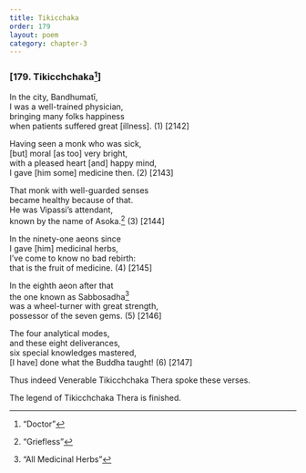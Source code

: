 ```yaml
---
title: Tikicchaka
order: 179
layout: poem
category: chapter-3
---
```


### \[179. Tiki<span class="diacritics" data-state="on">c</span><span class="no-diacritics" data-state="off">ch</span>chaka[^1]\]

In the city, Bandhumatī,  
I was a well-trained physician,  
bringing many folks happiness  
when patients suffered great \[illness\]. (1) \[2142\]

Having seen a monk who was sick,  
\[but\] moral \[as too\] very bright,  
with a pleased heart \[and\] happy mind,  
I gave \[him some\] medicine then. (2) \[2143\]

That monk with well-guarded senses  
became healthy because of that.  
He was Vipassi’s attendant,  
known by the name of Asoka.[^2] (3) \[2144\]

In the ninety-one aeons since  
I gave \[him\] medicinal herbs,  
I’ve come to know no bad rebirth:  
that is the fruit of medicine. (4) \[2145\]

In the eighth aeon after that  
the one known as Sabbosadha[^3]  
was a wheel-turner with great strength,  
possessor of the seven gems. (5) \[2146\]

The four analytical modes,  
and these eight deliverances,  
six special knowledges mastered,  
\[I have\] done what the Buddha taught! (6) \[2147\]

Thus indeed Venerable Tiki<span class="diacritics" data-state="on">c</span><span class="no-diacritics" data-state="off">ch</span>chaka Thera spoke these verses.

The legend of Tiki<span class="diacritics" data-state="on">c</span><span class="no-diacritics" data-state="off">ch</span>chaka Thera is finished.

[^1]: “Doctor”

[^2]: “Griefless”

[^3]: “All Medicinal Herbs”
